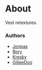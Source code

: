 # About

Vest retextures.

### Authors

- [Jonpas](http://github.com/jonpas)
- [Rory](http://github.com/SyMP2005)
- [Kresky](https://github.com/Kresky)
- [GilleeDoo](https://github.com/GilleeDoo)
